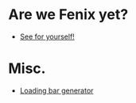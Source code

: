 # Are we Fenix yet?

* [See for yourself!](https://arewefenixyet.com/)

# Misc.

* [Loading bar generator](https://changaco.oy.lc/unicode-progress-bars/)
